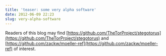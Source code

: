 ```yaml
---
title: 'teaser: some very alpha software'
date: 2012-06-09 22:23
slug: very-alpha-software
---
```


Readers of this blog may find
[https://github.com/TheTorProject/stegotorus](https://github.com/TheTorProject/stegotorus)
and
[https://github.com/zackw/moeller-ref](https://github.com/zackw/moeller-ref)
of interest.
